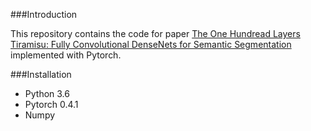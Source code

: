 ###Introduction

This repository contains the code for paper [The One Hundread Layers Tiramisu: Fully Convolutional DenseNets for Semantic Segmentation](https://arxiv.org/abs/1611.09326) implemented with Pytorch.  

###Installation
- Python 3.6
- Pytorch 0.4.1
- Numpy